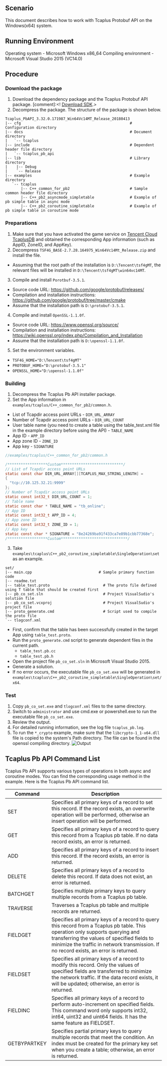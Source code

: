 [//]: # (chinagitpath:XXXXX)

## Scenario
This document describes how to work with Tcaplus Protobuf API on the Windows(x64) system.
## Running Environment

Operating system - Microsoft Windows x86\_64
Compiling environment - Microsoft Visual Studio 2015 (VC14.0)

## Procedure
### Download the package

1. Download the dependency package and the Tcaplus Protobuf API package. 
[comment]:<! [Download SDK](https://intl.cloud.tencent.com/document/product/596/31925).>
2. Decompress the package. The structure of the package is shown below.
```
Tcaplus_PbAPI_3.32.0.171987_Win64Vc14MT_Release_20180413
|-- cfg                                                 # Configuration directory
|-- docs                                                # Document directory
|   `-- tcaplus
|-- include                                             # Dependent header file directory
|   `-- tcaplus_pb_api
|-- lib                                                 # Library directory
|    |-- Debug
|    `-- Release
|-- examples                                            # Example directory
   `-- tcaplus
       |-- C++_common_for_pb2                           # Sample common header file directory
       |-- C++_pb2_asyncmode_simpletable                # Example of pb simple table in async mode
       |-- C++_pb2_coroutine_simpletable                # Example of pb simple table in coroutine mode
```



### Preparations

1. Make sure that you have activated the game service on [Tencent Cloud TcaplusDB](https://intl.cloud.tencent.com/product/tcaplus) and obtained the corresponding App information (such as AppID, ZoneID, and AppKey).
2. Decompress `TSF4G_BASE-2.7.28.164975_Win64Vc14Mt_Release.zip` and install the file.
  * Assuming that the root path of the installation is `D:\Tencent\tsf4gMT`, the relevant files will be installed in `D:\Tencent\tsf4gMT\win64vc14MT`.
3. Compile and install `Porotbuf-3.5.1`.
  * Source code URL: https://github.com/google/protobuf/releases/
  * Compilation and installation instructions: https://github.com/google/protobuf/tree/master/cmake
  * Assume that the installation path is `D:\protobuf-3.5.1`.
4. Compile and install `OpenSSL-1.1.0f`.
  * Source code URL: https://www.openssl.org/source/
  * Compilation and installation instructions: https://wiki.openssl.org/index.php/Compilation_and_Installation
  * Assume that the installation path is `D:\openssl-1.1.0f`.
5. Set the environment variables.
  * `TSF4G_HOME="D:\Tencent\tsf4gMT"`
  * `PROTOBUF_HOME="D:\protobuf-3.5.1"`
  * `OPENSSL_HOME="D:\openssl-1.1.0f"`

### Building

1. Decompress the Tcaplus Pb API installer package.
2. Set the App information in `examples/tcaplus/C++_common_for_pb2/common.h`.
  * List of Tcapdir access point URLs - `DIR_URL_ARRAY`
  * Number of Tcapdir access point URLs - `DIR_URL_COUNT`
  * User table name (you need to create a table using the table_test.xml file in the example directory before using the API) - `TABLE_NAME`
  * App ID - `APP_ID`
  * App zone ID - `ZONE_ID`
  * App key - `SIGNATURE`

  ```C
  //examples/tcaplus/C++_common_for_pb2/common.h

  /******************Custom****************************/
  // List of Tcapdir access point URLs
  static const char DIR_URL_ARRAY[][TCAPLUS_MAX_STRING_LENGTH] =
  {
  	"tcp://10.125.32.21:9999"
  };
  // Number of Tcapdir access point URLs
  static const int32_t DIR_URL_COUNT = 1;
  // Table name
  static const char * TABLE_NAME = "tb_online";
  // App ID
  static const int32_t APP_ID = 4;
  // App zone ID
  static const int32_t ZONE_ID = 1;
  // App key
  static const char * SIGNATURE = "8e24269ba91f433ca7e89b1cbb77368e";
  /******************Custom******************************/
  ```

3. Take `examples\tcaplus\C++_pb2_coroutine_simpletable\SingleOperation\set` as an example.
```
set/
|-- main.cpp                              # Sample primary function code
|-- readme.txt
|-- table_test.proto                        # The proto file defined using T table that should be created first
|-- pb_co_set.sln                           # Project VisualSudio's solution file
|-- pb_co_set.vcxproj                       # Project VisualSudio's project file
|-- proto_generate.cmd                      # Script used to compile the proto file
`-- tlogconf.xml
```
  * First, confirm that the table has been successfully created in the target App using `table_test.proto`.
  * Run the `proto_generate.cmd` script to generate dependent files in the current path.
    * `table_test.pb.cc`
    * `table_test.pb.h`
  * Open the project file `pb_co_set.sln` in Microsoft Visual Studio 2015.
  * Generate a solution.
  * If no error occurs, the executable file `pb_co_set.exe` will be generated in `examples\tcaplus\C++_pb2_coroutine_simpletable\SingleOperation\set/x64`.


### Test

1. Copy `pb_co_set.exe` and `tlogconf.xml` files to the same directory.
2. Switch to `administrator` and use cmd.exe or powershell.exe to run the executable file `pb_co_set.exe`.
3. Review the output.
4. For detailed running information, see the log file `tcaplus_pb.log`.
5. To run the `*_crypto` example, make sure that the `libcrypto-1_1-x64.dll` file is copied to the system's Path directory. The file can be found in the openssl compiling directory.
![Output](https://main.qcloudimg.com/raw/40627a3a2dff8a4a4aeea57cda2bb8bb.png)


## Tcaplus Pb API Command List

Tcaplus Pb API supports various types of operations in both async and coroutine modes. You can find the corresponding usage method in the example. Here is the Tcaplus Pb API command list.

| Command | Description |
| ------------------------------- | ------------ |
| SET | Specifies all primary keys of a record to set this record. If the record exists, an overwrite operation will be performed, otherwise an insert operation will be performed. |
| GET | Specifies all primary keys of a record to query this record from a Tcaplus pb table. If no data record exists, an error is returned. |
| ADD | Specifies all primary keys of a record to insert this record. If the record exists, an error is returned. |
| DELETE | Specifies all primary keys of a record to delete this record. If data does not exist, an error is returned. |
| BATCHGET | Specifies multiple primary keys to query multiple records from a Tcaplus pb table. |
| TRAVERSE | Traverses a Tcaplus pb table and multiple records are returned. |
| FIELDGET | Specifies all primary keys of a record to query this record from a Tcaplus pb table. This operation only supports querying and transferring the values of specified fields to minimize the traffic in network transmission. If no record exists, an error is returned. |
| FIELDSET | Specifies all primary keys of a record to modify this record. Only the values of specified fields are transferred to minimize the network traffic. If the data record exists, it will be updated; otherwise, an error is returned. |
| FIELDINC | Specifies all primary keys of a record to perform auto-increment on specified fields. This command word only supports int32, int64, uint32 and uint64 fields. It has the same feature as FIELDSET. |
| GETBYPARTKEY | Specifies partial primary keys to query multiple records that meet the condition. An index must be created for the primary key set when you create a table; otherwise, an error is returned. |











